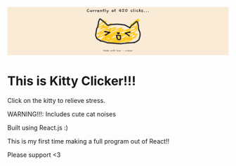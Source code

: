 ![banner](./public/kitties/cuutue.PNG)

# This is Kitty Clicker!!!

Click on the kitty to relieve stress. 

WARNING!!!: Includes cute cat noises

Built using React.js :)

This is my first time making a full program out of React!!

Please support <3